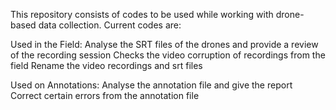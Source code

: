 This repository consists of codes to be used while working with drone-based data collection. Current codes are:

Used in the Field:
Analyse the SRT files of the drones and provide a review of the recording session
Checks the video corruption of recordings from the field
Rename the video recordings and srt files


Used on Annotations:
Analyse the annotation file and give the report
Correct certain errors from the annotation file
